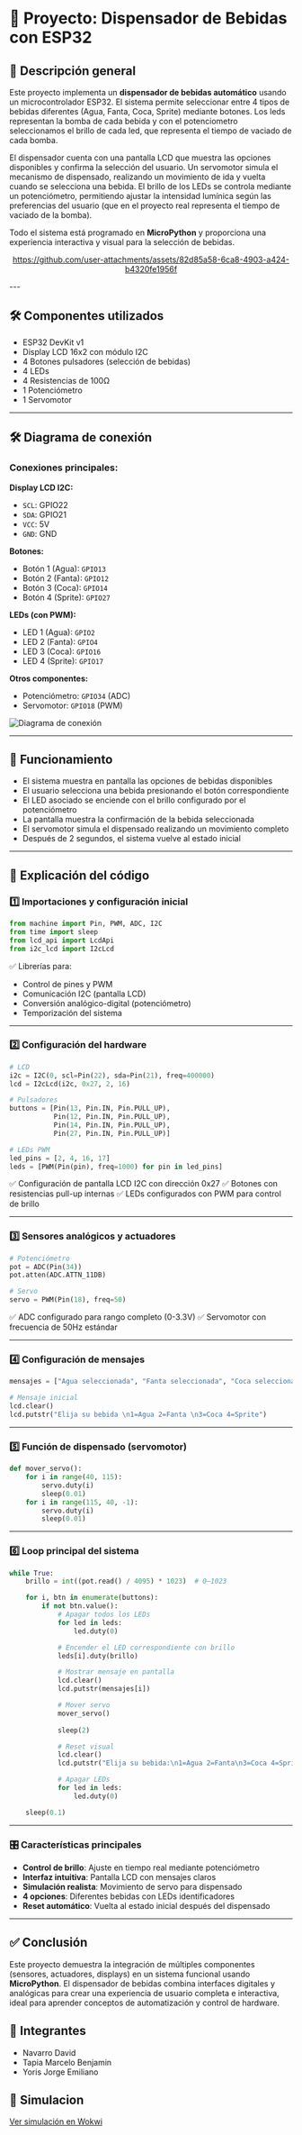 # 🥤 Proyecto: Dispensador de Bebidas con ESP32

## 🔧 Descripción general

Este proyecto implementa un **dispensador de bebidas automático** usando un microcontrolador ESP32. El sistema permite seleccionar entre 4 tipos de bebidas diferentes (Agua, Fanta, Coca, Sprite) mediante botones. Los leds representan la bomba de cada bebida y con el potenciometro seleccionamos el brillo de cada led, que representa el tiempo de vaciado de cada bomba.

El dispensador cuenta con una pantalla LCD que muestra las opciones disponibles y confirma la selección del usuario. Un servomotor simula el mecanismo de dispensado, realizando un movimiento de ida y vuelta cuando se selecciona una bebida. El brillo de los LEDs se controla mediante un potenciómetro, permitiendo ajustar la intensidad lumínica según las preferencias del usuario (que en el proyecto real representa el tiempo de vaciado de la bomba).

Todo el sistema está programado en **MicroPython** y proporciona una experiencia interactiva y visual para la selección de bebidas.

<div align="center">
  
  https://github.com/user-attachments/assets/82d85a58-6ca8-4903-a424-b4320fe1956f
  
</div>
---

## 🛠 Componentes utilizados

- ESP32 DevKit v1
- Display LCD 16x2 con módulo I2C
- 4 Botones pulsadores (selección de bebidas)
- 4 LEDs
- 4 Resistencias de 100Ω
- 1 Potenciómetro
- 1 Servomotor

---

## 🛠 Diagrama de conexión

### Conexiones principales:

**Display LCD I2C:**
- `SCL`: GPIO22
- `SDA`: GPIO21
- `VCC`: 5V
- `GND`: GND

**Botones:**
- Botón 1 (Agua): `GPIO13`
- Botón 2 (Fanta): `GPIO12`
- Botón 3 (Coca): `GPIO14`
- Botón 4 (Sprite): `GPIO27`

**LEDs (con PWM):**
- LED 1 (Agua): `GPIO2`
- LED 2 (Fanta): `GPIO4`
- LED 3 (Coca): `GPIO16`
- LED 4 (Sprite): `GPIO17`

**Otros componentes:**
- Potenciómetro: `GPIO34` (ADC)
- Servomotor: `GPIO18` (PWM)

![Diagrama de conexión](circuito.png)

---

## 📲 Funcionamiento

- El sistema muestra en pantalla las opciones de bebidas disponibles
- El usuario selecciona una bebida presionando el botón correspondiente
- El LED asociado se enciende con el brillo configurado por el potenciómetro
- La pantalla muestra la confirmación de la bebida seleccionada
- El servomotor simula el dispensado realizando un movimiento completo
- Después de 2 segundos, el sistema vuelve al estado inicial

---

## 🧩 Explicación del código

### 1️⃣ Importaciones y configuración inicial

```python
from machine import Pin, PWM, ADC, I2C
from time import sleep
from lcd_api import LcdApi
from i2c_lcd import I2cLcd
```

✅ Librerías para:
- Control de pines y PWM
- Comunicación I2C (pantalla LCD)
- Conversión analógico-digital (potenciómetro)
- Temporización del sistema

---

### 2️⃣ Configuración del hardware

```python
# LCD
i2c = I2C(0, scl=Pin(22), sda=Pin(21), freq=400000)
lcd = I2cLcd(i2c, 0x27, 2, 16)

# Pulsadores
buttons = [Pin(13, Pin.IN, Pin.PULL_UP),
           Pin(12, Pin.IN, Pin.PULL_UP),
           Pin(14, Pin.IN, Pin.PULL_UP),
           Pin(27, Pin.IN, Pin.PULL_UP)]

# LEDs PWM
led_pins = [2, 4, 16, 17]
leds = [PWM(Pin(pin), freq=1000) for pin in led_pins]
```

✅ Configuración de pantalla LCD I2C con dirección 0x27
✅ Botones con resistencias pull-up internas
✅ LEDs configurados con PWM para control de brillo

---

### 3️⃣ Sensores analógicos y actuadores

```python
# Potenciómetro
pot = ADC(Pin(34))
pot.atten(ADC.ATTN_11DB)

# Servo
servo = PWM(Pin(18), freq=50)
```

✅ ADC configurado para rango completo (0-3.3V)
✅ Servomotor con frecuencia de 50Hz estándar

---

### 4️⃣ Configuración de mensajes

```python
mensajes = ["Agua seleccionada", "Fanta seleccionada", "Coca seleccionada", "Sprite seleccionada"]

# Mensaje inicial
lcd.clear()
lcd.putstr("Elija su bebida \n1=Agua 2=Fanta \n3=Coca 4=Sprite")
```
---

### 5️⃣ Función de dispensado (servomotor)

```python
def mover_servo():
    for i in range(40, 115):
        servo.duty(i)
        sleep(0.01)
    for i in range(115, 40, -1):
        servo.duty(i)
        sleep(0.01)
```
---

### 6️⃣ Loop principal del sistema

```python
while True:
    brillo = int((pot.read() / 4095) * 1023)  # 0–1023

    for i, btn in enumerate(buttons):
        if not btn.value():
            # Apagar todos los LEDs
            for led in leds:
                led.duty(0)

            # Encender el LED correspondiente con brillo
            leds[i].duty(brillo)

            # Mostrar mensaje en pantalla
            lcd.clear()
            lcd.putstr(mensajes[i])

            # Mover servo
            mover_servo()
            
            sleep(2)

            # Reset visual
            lcd.clear()
            lcd.putstr("Elija su bebida:\n1=Agua 2=Fanta\n3=Coca 4=Sprite")

            # Apagar LEDs
            for led in leds:
                led.duty(0)

    sleep(0.1)
```
---

### 🎛️ Características principales

- **Control de brillo**: Ajuste en tiempo real mediante potenciómetro
- **Interfaz intuitiva**: Pantalla LCD con mensajes claros
- **Simulación realista**: Movimiento de servo para dispensado
- **4 opciones**: Diferentes bebidas con LEDs identificadores
- **Reset automático**: Vuelta al estado inicial después del dispensado

---

## ✅ Conclusión

Este proyecto demuestra la integración de múltiples componentes (sensores, actuadores, displays) en un sistema funcional usando **MicroPython**. El dispensador de bebidas combina interfaces digitales y analógicas para crear una experiencia de usuario completa e interactiva, ideal para aprender conceptos de automatización y control de hardware.

## 👥 Integrantes

- Navarro David
- Tapia Marcelo Benjamin 
- Yoris Jorge Emiliano

## 🔧 Simulacion

[Ver simulación en Wokwi](https://wokwi.com/projects/437820843024755713)
